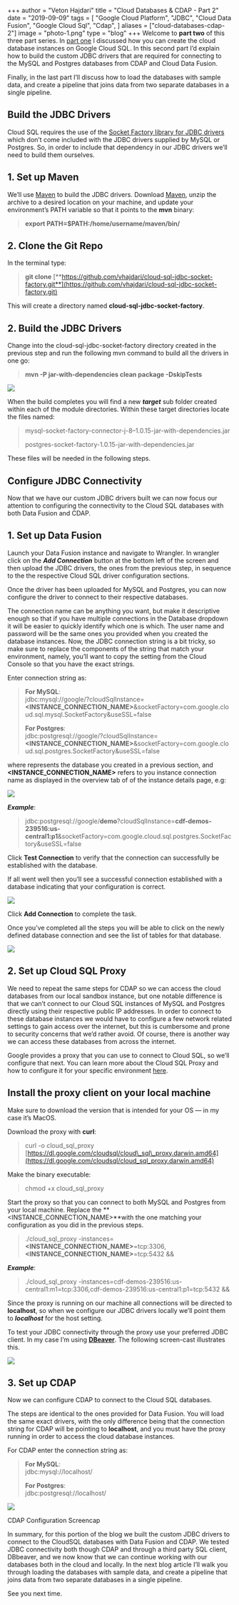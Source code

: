 +++
author = "Veton Hajdari"
title = "Cloud Databases & CDAP - Part 2"
date = "2019-09-09"
tags = [
    "Google Cloud Platform",
    "JDBC",
    "Cloud Data Fusion",
    "Google Cloud Sql",
    "Cdap",
]
aliases = ["cloud-databases-cdap-2"]
image = "photo-1.png"
type = "blog"
+++
Welcome to **part two** of this three part series. In [part one](/blogs/cloud-databases--cdap---part-1/) I discussed how you can create the cloud database instances on Google Cloud SQL. In this second part I’d explain how to build the custom JDBC drivers that are required for connecting to the MySQL and Postgres databases from CDAP and Cloud Data Fusion.

Finally, in the last part I’ll discuss how to load the databases with sample data, and create a pipeline that joins data from two separate databases in a single pipeline.

Build the JDBC Drivers
----------------------

Cloud SQL requires the use of the [Socket Factory library for JDBC drivers](https://github.com/GoogleCloudPlatform/cloud-sql-jdbc-socket-factory) which don’t come included with the JDBC drivers supplied by MySQL or Postgres. So, in order to include that dependency in our JDBC drivers we’ll need to build them ourselves.

1\. Set up Maven
----------------

We’ll use [Maven](https://maven.apache.org/download.cgi) to build the JDBC drivers. Download [Maven](https://maven.apache.org/download.cgi), unzip the archive to a desired location on your machine, and update your environment’s PATH variable so that it points to the **mvn** binary:

> **export PATH=$PATH:/home/username/maven/bin/**

2\. Clone the Git Repo
----------------------

In the terminal type:

> **git clone** [**https://github.com/vhajdari/cloud-sql-jdbc-socket-factory.git**](https://github.com/vhajdari/cloud-sql-jdbc-socket-factory.git)

This will create a directory named **cloud-sql-jdbc-socket-factory**.

2\. Build the JDBC Drivers
--------------------------

Change into the cloud-sql-jdbc-socket-factory directory created in the previous step and run the following mvn command to build all the drivers in one go:

> **mvn -P jar-with-dependencies clean package -DskipTests**

![](https://i.ibb.co/tcRb7SX/photo-2.gif)

When the build completes you will find a new **_target_** sub folder created within each of the module directories. Within these target directories locate the files named:

> mysql-socket-factory-connector-j-8–1.0.15-jar-with-dependencies.jar
> 
> postgres-socket-factory-1.0.15-jar-with-dependencies.jar

These files will be needed in the following steps.

Configure JDBC Connectivity
---------------------------

Now that we have our custom JDBC drivers built we can now focus our attention to configuring the connectivity to the Cloud SQL databases with both Data Fusion and CDAP.

1\. Set up Data Fusion
----------------------

Launch your Data Fusion instance and navigate to Wrangler. In wrangler click on the **_Add Connection_** button at the bottom left of the screen and then upload the JDBC drivers, the ones from the previous step, in sequence to the the respective Cloud SQL driver configuration sections.

Once the driver has been uploaded for MySQL and Postgres, you can now configure the driver to connect to their respective databases.

The connection name can be anything you want, but make it descriptive enough so that if you have multiple connections in the Database dropdown it will be easier to quickly identify which one is which. The user name and password will be the same ones you provided when you created the database instances. Now, the JDBC connection string is a bit tricky, so make sure to replace the components of the string that match your environment, namely, you’ll want to copy the setting from the Cloud Console so that you have the exact strings.

Enter connection string as:

> **For MySQL**:  
> jdbc:mysql://google/**<DATABASE>**?cloudSqlInstance=**<INSTANCE\_CONNECTION\_NAME>**&socketFactory=com.google.cloud.sql.mysql.SocketFactory&useSSL=false
> 
> **For Postgres**:  
> jdbc:postgresql://google/**<DATABASE>**?cloudSqlInstance=**<INSTANCE\_CONNECTION\_NAME>**&socketFactory=com.google.cloud.sql.postgres.SocketFactory&useSSL=false

where **<DATABASE>** represents the database you created in a previous section, and **<INSTANCE\_CONNECTION\_NAME>** refers to you instance connection name as displayed in the overview tab of of the instance details page, e.g:

![](photo-3.png)

**_Example_**:

> jdbc:postgresql://google/**demo**?cloudSqlInstance=**cdf-demos-239516:us-central1:p1**&socketFactory=com.google.cloud.sql.postgres.SocketFactory&useSSL=false

Click **Test Connection** to verify that the connection can successfully be established with the database.

If all went well then you’ll see a successful connection established with a database indicating that your configuration is correct.

![](photo-4.png)

Click **Add Connection** to complete the task.

Once you’ve completed all the steps you will be able to click on the newly defined database connection and see the list of tables for that database.

![](photo-5.png)

2\. Set up Cloud SQL Proxy
--------------------------

We need to repeat the same steps for CDAP so we can access the cloud databases from our local sandbox instance, but one notable difference is that we can’t connect to our Cloud SQL instances of MySQL and Postgres directly using their respective public IP addresses. In order to connect to these database instances we would have to configure a few network related settings to gain access over the internet, but this is cumbersome and prone to security concerns that we’d rather avoid. Of course, there is another way we can access these databases from across the internet.

Google provides a proxy that you can use to connect to Cloud SQL, so we’ll configure that next. You can learn more about the Cloud SQL Proxy and how to configure it for your specific environment [here](https://cloud.google.com/sql/docs/mysql/quickstart-proxy-test).

Install the proxy client on your local machine
----------------------------------------------

Make sure to download the version that is intended for your OS — in my case it’s MacOS.

Download the proxy with **curl**:

> curl -o cloud\_sql\_proxy [https://dl.google.com/cloudsql/cloud\_sql\_proxy.darwin.amd64](https://dl.google.com/cloudsql/cloud_sql_proxy.darwin.amd64)

Make the binary executable:

> chmod +x cloud\_sql\_proxy

Start the proxy so that you can connect to both MySQL and Postgres from your local machine. Replace the **<INSTANCE\_CONNECTION\_NAME>**with the one matching your configuration as you did in the previous steps.

> ./cloud\_sql\_proxy -instances=**<INSTANCE\_CONNECTION\_NAME>**\=tcp:3306,**<INSTANCE\_CONNECTION\_NAME>**\=tcp:5432 &&

**_Example_**:

> ./cloud\_sql\_proxy -instances=cdf-demos-239516:us-central1:m1=tcp:3306,cdf-demos-239516:us-central1:p1=tcp:5432 &&

Since the proxy is running on our machine all connections will be directed to **localhost**, so when we configure our JDBC drivers locally we’ll point them to **_localhost_** for the host setting.

To test your JDBC connectivity through the proxy use your preferred JDBC client. In my case I’m using [**DBeaver**](https://dbeaver.io/download/). The following screen-cast illustrates this.

![](photo-6.png)

3\. Set up CDAP
---------------

Now we can configure CDAP to connect to the Cloud SQL databases.

The steps are identical to the ones provided for Data Fusion. You will load the same exact drivers, with the only difference being that the connection string for CDAP will be pointing to **localhost**, and you must have the proxy running in order to access the cloud database instances.

For CDAP enter the connection string as:

> **For MySQL**:  
> jdbc:mysql://localhost/**<DATABASE>**
> 
> **For Postgres**:  
> jdbc:postgresql://localhost/**<DATABASE>**

![](photo-7.png)

CDAP Configuration Screencap

In summary, for this portion of the blog we built the custom JDBC drivers to connect to the CloudSQL databases with Data Fusion and CDAP. We tested JDBC connectivity both though CDAP and through a third party SQL client, DBbeaver, and we now know that we can continue working with our databases both in the cloud and locally. In the next blog article I’ll walk you through loading the databases with sample data, and create a pipeline that joins data from two separate databases in a single pipeline.

See you next time.